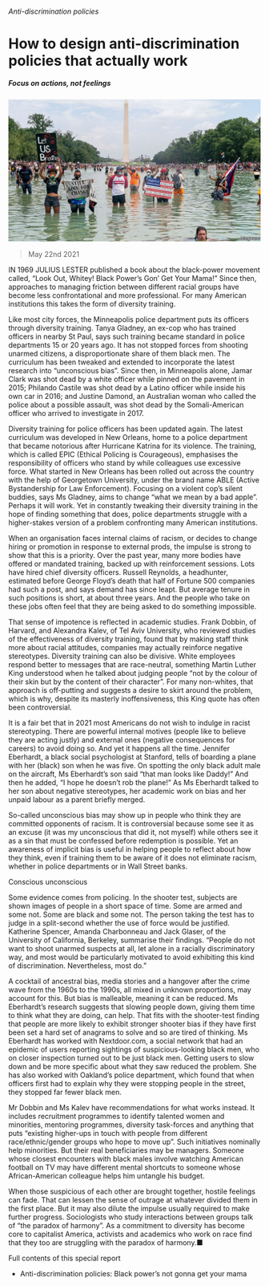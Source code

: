 ###### Anti-discrimination policies

# How to design anti-discrimination policies that actually work 

##### Focus on actions, not feelings 

![image](images/20210522_SRP074_0.jpg) 

> May 22nd 2021 

IN 1969 JULIUS LESTER published a book about the black-power movement called, “Look Out, Whitey! Black Power’s Gon’ Get Your Mama!” Since then, approaches to managing friction between different racial groups have become less confrontational and more professional. For many American institutions this takes the form of diversity training.

Like most city forces, the Minneapolis police department puts its officers through diversity training. Tanya Gladney, an ex-cop who has trained officers in nearby St Paul, says such training became standard in police departments 15 or 20 years ago. It has not stopped forces from shooting unarmed citizens, a disproportionate share of them black men. The curriculum has been tweaked and extended to incorporate the latest research into “unconscious bias”. Since then, in Minneapolis alone, Jamar Clark was shot dead by a white officer while pinned on the pavement in 2015; Philando Castile was shot dead by a Latino officer while inside his own car in 2016; and Justine Damond, an Australian woman who called the police about a possible assault, was shot dead by the Somali-American officer who arrived to investigate in 2017.


Diversity training for police officers has been updated again. The latest curriculum was developed in New Orleans, home to a police department that became notorious after Hurricane Katrina for its violence. The training, which is called EPIC (Ethical Policing is Courageous), emphasises the responsibility of officers who stand by while colleagues use excessive force. What started in New Orleans has been rolled out across the country with the help of Georgetown University, under the brand name ABLE (Active Bystandership for Law Enforcement). Focusing on a violent cop’s silent buddies, says Ms Gladney, aims to change “what we mean by a bad apple”. Perhaps it will work. Yet in constantly tweaking their diversity training in the hope of finding something that does, police departments struggle with a higher-stakes version of a problem confronting many American institutions.

When an organisation faces internal claims of racism, or decides to change hiring or promotion in response to external prods, the impulse is strong to show that this is a priority. Over the past year, many more bodies have offered or mandated training, backed up with reinforcement sessions. Lots have hired chief diversity officers. Russell Reynolds, a headhunter, estimated before George Floyd’s death that half of Fortune 500 companies had such a post, and says demand has since leapt. But average tenure in such positions is short, at about three years. And the people who take on these jobs often feel that they are being asked to do something impossible.

That sense of impotence is reflected in academic studies. Frank Dobbin, of Harvard, and Alexandra Kalev, of Tel Aviv University, who reviewed studies of the effectiveness of diversity training, found that by making staff think more about racial attitudes, companies may actually reinforce negative stereotypes. Diversity training can also be divisive. White employees respond better to messages that are race-neutral, something Martin Luther King understood when he talked about judging people “not by the colour of their skin but by the content of their character”. For many non-whites, that approach is off-putting and suggests a desire to skirt around the problem, which is why, despite its masterly inoffensiveness, this King quote has often been controversial.

It is a fair bet that in 2021 most Americans do not wish to indulge in racist stereotyping. There are powerful internal motives (people like to believe they are acting justly) and external ones (negative consequences for careers) to avoid doing so. And yet it happens all the time. Jennifer Eberhardt, a black social psychologist at Stanford, tells of boarding a plane with her (black) son when he was five. On spotting the only black adult male on the aircraft, Ms Eberhardt’s son said “that man looks like Daddy!” And then he added, “I hope he doesn’t rob the plane!” As Ms Eberhardt talked to her son about negative stereotypes, her academic work on bias and her unpaid labour as a parent briefly merged.

So-called unconscious bias may show up in people who think they are committed opponents of racism. It is controversial because some see it as an excuse (it was my unconscious that did it, not myself) while others see it as a sin that must be confessed before redemption is possible. Yet an awareness of implicit bias is useful in helping people to reflect about how they think, even if training them to be aware of it does not eliminate racism, whether in police departments or in Wall Street banks.

Conscious unconscious

Some evidence comes from policing. In the shooter test, subjects are shown images of people in a short space of time. Some are armed and some not. Some are black and some not. The person taking the test has to judge in a split-second whether the use of force would be justified. Katherine Spencer, Amanda Charbonneau and Jack Glaser, of the University of California, Berkeley, summarise their findings. “People do not want to shoot unarmed suspects at all, let alone in a racially discriminatory way, and most would be particularly motivated to avoid exhibiting this kind of discrimination. Nevertheless, most do.”

A cocktail of ancestral bias, media stories and a hangover after the crime wave from the 1960s to the 1990s, all mixed in unknown proportions, may account for this. But bias is malleable, meaning it can be reduced. Ms Eberhardt’s research suggests that slowing people down, giving them time to think what they are doing, can help. That fits with the shooter-test finding that people are more likely to exhibit stronger shooter bias if they have first been set a hard set of anagrams to solve and so are tired of thinking. Ms Eberhardt has worked with Nextdoor.com, a social network that had an epidemic of users reporting sightings of suspicious-looking black men, who on closer inspection turned out to be just black men. Getting users to slow down and be more specific about what they saw reduced the problem. She has also worked with Oakland’s police department, which found that when officers first had to explain why they were stopping people in the street, they stopped far fewer black men.

Mr Dobbin and Ms Kalev have recommendations for what works instead. It includes recruitment programmes to identify talented women and minorities, mentoring programmes, diversity task-forces and anything that puts “existing higher-ups in touch with people from different race/ethnic/gender groups who hope to move up”. Such initiatives nominally help minorities. But their real beneficiaries may be managers. Someone whose closest encounters with black males involve watching American football on TV may have different mental shortcuts to someone whose African-American colleague helps him untangle his budget.

When those suspicious of each other are brought together, hostile feelings can fade. That can lessen the sense of outrage at whatever divided them in the first place. But it may also dilute the impulse usually required to make further progress. Sociologists who study interactions between groups talk of “the paradox of harmony”. As a commitment to diversity has become core to capitalist America, activists and academics who work on race find that they too are struggling with the paradox of harmony.■

Full contents of this special report




* Anti-discrimination policies: Black power’s not gonna get your mama




